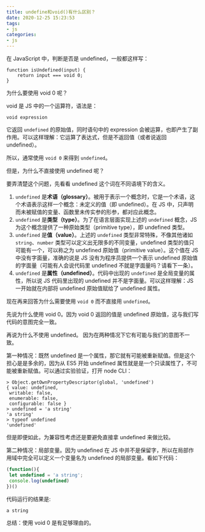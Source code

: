 ```yaml
---
title: undefine和void()有什么区别？
date: 2020-12-25 15:23:53
tags:
- js
categories:
- js
---
```


在 JavaScript 中，判断是否是 undefined，一般都这样写：

```text
function isUndefined(input) {
    return input === void 0;
}
```

为什么要使用 void 0 呢？

void 是 JS 中的一个运算符，语法是：

```text
void expression
```

它返回 `undefined` 的原始值，同时语句中的 expression 会被运算，也即产生了副作用。可以这样理解：它运算了表达式，但是不返回值（或者说返回 undefined）。

所以，通常使用 `void 0` 来得到 `undefined`。

但是，为什么不直接使用 undefined 呢？

要弄清楚这个问题，先看看 undefined 这个词在不同语境下的含义。

1. `undefined` 是**术语（glossary）**。被用于表示一个概念时，它是一个术语，这个术语表示这样一个概念：未定义的值（即 undefined）。在 JS 中，只声明而未被赋值的变量、函数里未传实参的形参，都对应此概念。
2. `undefined` 是**类型（type）**。为了在语言层面实现上述的 `undefined` 概念，JS 为这个概念提供了一种原始类型（primitive type），即 undefined 类型。
3. `undefined` 是**值（value）**。上述的 `undefined` 类型非常特殊，不像其他诸如 `string`、`number` 类型可以定义出无限多的不同变量，undefined 类型的值只可能有一个，可以称之为 undefined 原始值（primitive value）。这个值在 JS 中没有字面量，准确的说是 JS 没有为程序员提供一个表示 undefined 原始值的字面量（可能有人会说代码里 undefined 不就是字面量吗？请看下一条）。
4. `undefined` 是**属性（undefined）**。代码中出现的  `undefined` 是全局变量的属性，所以说 JS 代码里出现的 undefined 并不是字面量。可以这样理解：JS 一开始就在内部将 undefined 原始值赋给了 undefined 属性。

现在再来回答为什么需要使用 `void 0` 而不直接用 `undefined`。

先说为什么使用 void 0。因为 void 0 返回的值是 undefined 原始值，这与我们写代码的意图完全一致。

再说为什么不使用 undefined。 因为在两种情况下它有可能与我们的意图不一致。

第一种情况：既然 undefined 是一个属性，那它就有可能被重新赋值。但是这个担心是是多余的，因为从 ES5 开始 undefined 属性就是是一个只读属性了，不可能被重新赋值。可以通过实验验证，打开 node CLI：

```text
> Object.getOwnPropertyDescriptor(global, 'undefined')
{ value: undefined,
 writable: false,
 enumerable: false,
 configurable: false }
> undefined = 'a string'
'a string'
> typeof undefined
'undefined'
```

但是即便如此，为兼容性考虑还是要避免直接拿 undefined 来做比较。

第二种情况：局部变量。因为 undefined 在 JS 中并不是保留字，所以在局部作用域中完全可以定义一个变量名为 undefined 的局部变量。看如下代码：

```js
(function(){ 
 let undefined = 'a string';
 console.log(undefined)
})()
```

代码运行的结果是: 

```text
a string
```

总结：使用 void 0 是有足够理由的。